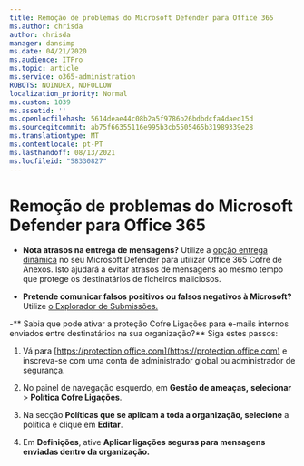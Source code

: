 ```yaml
---
title: Remoção de problemas do Microsoft Defender para Office 365
ms.author: chrisda
author: chrisda
manager: dansimp
ms.date: 04/21/2020
ms.audience: ITPro
ms.topic: article
ms.service: o365-administration
ROBOTS: NOINDEX, NOFOLLOW
localization_priority: Normal
ms.custom: 1039
ms.assetid: ''
ms.openlocfilehash: 5614deae44c08b2a5f9786b26bdbdcfa4daed15d
ms.sourcegitcommit: ab75f66355116e995b3cb5505465b31989339e28
ms.translationtype: MT
ms.contentlocale: pt-PT
ms.lasthandoff: 08/13/2021
ms.locfileid: "58330827"
---
```

# <a name="troubleshooting-microsoft-defender-for-office-365"></a>Remoção de problemas do Microsoft Defender para Office 365

- **Nota atrasos na entrega de mensagens?** Utilize a [opção entrega dinâmica](https://docs.microsoft.com/microsoft-365/security/office-365-security/dynamic-delivery-and-previewing) no seu Microsoft Defender para utilizar Office 365 Cofre de Anexos. Isto ajudará a evitar atrasos de mensagens ao mesmo tempo que protege os destinatários de ficheiros maliciosos.

- **Pretende comunicar falsos positivos ou falsos negativos à Microsoft?** Utilize [o Explorador de Submissões.](https://protection.office.com/reportsubmission)

-** Sabia que pode ativar a proteção Cofre Ligações para e-mails internos enviados entre destinatários na sua organização?** Siga estes passos:

  1. Vá para [https://protection.office.com](https://protection.office.com) e inscreva-se com uma conta de administrador global ou administrador de segurança.

  2. No painel de navegação esquerdo, em **Gestão de ameaças,** **selecionar** \> **Política Cofre Ligações**.

  3. Na secção **Políticas que se aplicam a toda a organização, selecione** a política e clique em **Editar**.

  4. Em **Definições**, ative **Aplicar ligações seguras para mensagens enviadas dentro da organização.**
